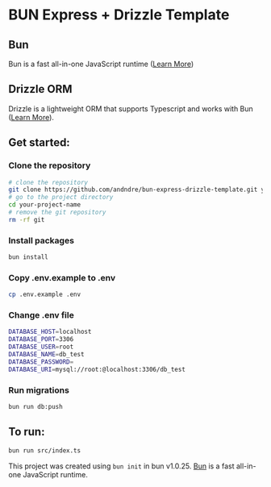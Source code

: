 # BUN Express + Drizzle Template

## Bun
Bun is a fast all-in-one JavaScript runtime ([Learn More](https://bun.sh/))
## Drizzle ORM
Drizzle is a lightweight ORM that supports Typescript and works with Bun ([Learn More](https://orm.drizzle.team/)).

## Get started:
### Clone the repository
```bash
# clone the repository
git clone https://github.com/andndre/bun-express-drizzle-template.git your-project-name
# go to the project directory
cd your-project-name
# remove the git repository
rm -rf git
```

### Install packages
```bash
bun install
```
### Copy .env.example to .env
```bash
cp .env.example .env
```

### Change .env file
```bash
DATABASE_HOST=localhost
DATABASE_PORT=3306
DATABASE_USER=root
DATABASE_NAME=db_test
DATABASE_PASSWORD=
DATABASE_URI=mysql://root:@localhost:3306/db_test
```

### Run migrations
```bash
bun run db:push
```

## To run:
```bash
bun run src/index.ts
```

This project was created using `bun init` in bun v1.0.25. [Bun](https://bun.sh) is a fast all-in-one JavaScript runtime.
